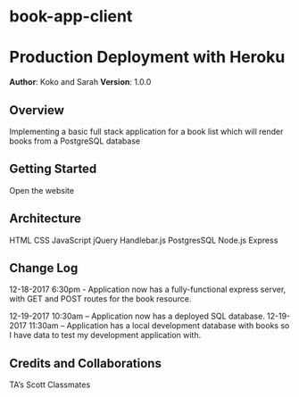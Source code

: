 # book-app-client
# Production Deployment with Heroku

**Author**: Koko and Sarah
**Version**: 1.0.0 

## Overview
Implementing a basic full stack application for a book list which will render books from a PostgreSQL database

## Getting Started
Open the website

## Architecture
HTML 
CSS 
JavaScript
jQuery
Handlebar.js
PostgresSQL
Node.js
Express

## Change Log

12-18-2017 6:30pm - Application now has a fully-functional express server, with GET and POST routes for the book resource.

12-19-2017 10:30am – Application now has a deployed SQL database.
12-19-2017 11:30am – Application has a local development database with books so I have data to test my development application with.

## Credits and Collaborations
TA’s 
Scott
Classmates
